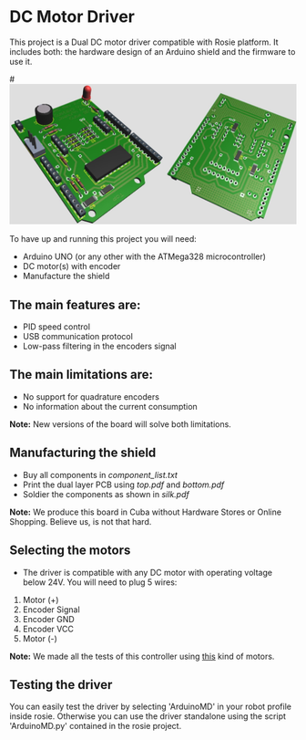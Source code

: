 DC Motor Driver
===============

This project is a Dual DC motor driver compatible with Rosie platform. It includes both: the hardware design of an Arduino shield and the firmware to use it.

#![](3Dpreview.jpg)

To have up and running this project you will need:
* Arduino UNO (or any other with the ATMega328 microcontroller)
* DC motor(s) with encoder
* Manufacture the shield


The main features are:
----------------------

* PID speed control
* USB communication protocol
* Low-pass filtering in the encoders signal


The main limitations are:
-------------------------

* No support for quadrature encoders
* No information about the current consumption

**Note:** New versions of the board will solve both limitations.


Manufacturing the shield
------------------------
* Buy all components in *component_list.txt*
* Print the dual layer PCB using *top.pdf* and *bottom.pdf*
* Soldier the components as shown in *silk.pdf*

**Note:** We produce this board in Cuba without Hardware Stores or Online Shopping. Believe us, is not that hard.


Selecting the motors
--------------------
* The driver is compatible with any DC motor with operating voltage below 24V. You will need to plug 5 wires:
1. Motor (+)
2. Encoder Signal
3. Encoder GND
4. Encoder VCC
5. Motor (-)

**Note:** We made all the tests of this controller using [this](https://www.robot-italy.com/it/gearmotor-12vdc-62rpm-encoder.html) kind of motors.


Testing the driver
------------------
You can easily test the driver by selecting 'ArduinoMD' in your robot profile inside rosie. Otherwise you can use the driver standalone using the script 'ArduinoMD.py' contained in the rosie project.

